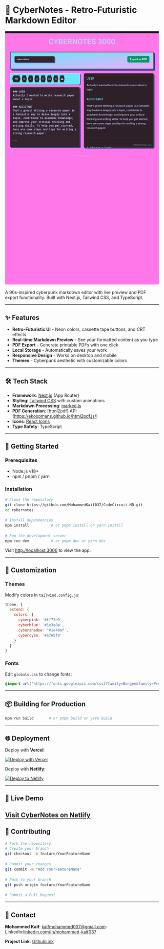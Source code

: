 # 🚀 CyberNotes - Retro-Futuristic Markdown Editor

![CyberNotes Screenshot](./public/Screenshot.jpg) 

A 90s-inspired cyberpunk markdown editor with live preview and PDF export functionality. Built with Next.js, Tailwind CSS, and TypeScript.

---

## ✨ Features

- **Retro-Futuristic UI** - Neon colors, cassette tape buttons, and CRT effects
- **Real-time Markdown Preview** - See your formatted content as you type
- **PDF Export** - Generate printable PDFs with one click
- **Local Storage** - Automatically saves your work
- **Responsive Design** - Works on desktop and mobile
- **Themes** - Cyberpunk aesthetic with customizable colors

---

## 🛠️ Tech Stack

- **Framework**: [Next.js](https://nextjs.org/) (App Router)
- **Styling**: [Tailwind CSS](https://tailwindcss.com/) with custom animations
- **Markdown Processing**: [marked.js](https://marked.js.org/)
- **PDF Generation**: [html2pdf] API (https://ekoopmans.github.io/html2pdf.js/)
- **Icons**: [React Icons](https://react-icons.github.io/react-icons/)
- **Type Safety**: TypeScript

---

## 🚀 Getting Started

### Prerequisites

- Node.js v18+
- npm / pnpm / yarn

### Installation

```bash
# Clone the repository
git clone https://github.com/MohammedKaif037/CodeCircuit-MD.git
cd cybernotes

# Install dependencies
npm install          # or pnpm install or yarn install

# Run the development server
npm run dev          # or pnpm dev or yarn dev
````

Visit [http://localhost:3000](http://localhost:3000) to view the app.

---


## 🎨 Customization

### Themes

Modify colors in `tailwind.config.js`:

```js
theme: {
  extend: {
    colors: {
      cyberpink: '#ff77e9',
      cyberblue: '#1e3a8a',
      cybershadow: '#1e40af',
      cybercyan: '#67e8f9'
    }
  }
}
```

### Fonts

Edit `globals.css` to change fonts:

```css
@import url('https://fonts.googleapis.com/css2?family=Bungee&family=Press+Start+2P&display=swap');
```

---

## 📦 Building for Production

```bash
npm run build       # or pnpm build or yarn build
```

---

## 🌐 Deployment

Deploy with **Vercel**:

[![Deploy with Vercel](https://vercel.com/button)](https://vercel.com/new/clone?repository-url=https%3A%2F%2Fgithub.com%2Fyour-username%2Fcybernotes)

Deploy with **Netlify**:

[![Deploy to Netlify](https://www.netlify.com/img/deploy/button.svg)](https://app.netlify.com/start/deploy?repository=https://github.com/your-username/cybernotes)

---

## 🔗 Live Demo

[Visit CyberNotes on Netlify](https://code-circuit-md.netlify.app/)
---

## 🤝 Contributing

```bash
# Fork the repository
# Create your branch
git checkout -b feature/YourFeatureName

# Commit your changes
git commit -m "Add YourFeatureName"

# Push to your branch
git push origin feature/YourFeatureName

# Submit a Pull Request
```

---


## 📧 Contact

**Mohammed Kaif**: [kaifmohammed037@gmail.com](mailto:kaifmohammed037@gmail.com)-LinkedIn:[linkedin.com/in/mohammed-kaif037](https://www.linkedin.com/in/mohammed-kaif-a7793923a?utm_source=share&utm_campaign=share_via&utm_content=profile&utm_medium=android_app)

**Project Link**: [GithubLink](https://github.com/MohammedKaif037/CodeCircuit-MD)


